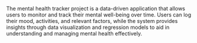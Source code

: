 The mental health tracker project is a data-driven application that allows users to monitor and track their mental well-being over time. Users can log their mood, activities, and relevant factors, while the system provides insights through data visualization and regression models to aid in understanding and managing mental health effectively.
